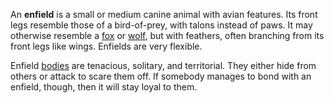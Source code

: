 An **enfield** is a small or medium canine animal with avian features. Its front legs resemble those of a bird-of-prey, with talons instead of paws. It may otherwise resemble a [fox](Fox.md) or [wolf](Wolf.md), but with feathers, often branching from its front legs like wings. Enfields are very flexible.

Enfield [bodies](Body.md) are tenacious, solitary, and territorial. They either hide from others or attack to scare them off. If somebody manages to bond with an enfield, though, then it will stay loyal to them.